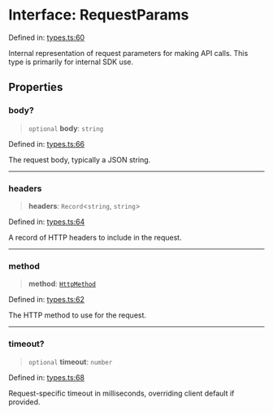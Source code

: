 # Interface: RequestParams

Defined in: [types.ts:60](https://github.com/CuriouslyCory/memai-sdk/blob/901eea5e37c1f7d41b2990f0fff59ade65993843/src/types.ts#L60)

Internal representation of request parameters for making API calls.
This type is primarily for internal SDK use.

## Properties

### body?

> `optional` **body**: `string`

Defined in: [types.ts:66](https://github.com/CuriouslyCory/memai-sdk/blob/901eea5e37c1f7d41b2990f0fff59ade65993843/src/types.ts#L66)

The request body, typically a JSON string.

***

### headers

> **headers**: `Record`\<`string`, `string`\>

Defined in: [types.ts:64](https://github.com/CuriouslyCory/memai-sdk/blob/901eea5e37c1f7d41b2990f0fff59ade65993843/src/types.ts#L64)

A record of HTTP headers to include in the request.

***

### method

> **method**: [`HttpMethod`](../type-aliases/HttpMethod.md)

Defined in: [types.ts:62](https://github.com/CuriouslyCory/memai-sdk/blob/901eea5e37c1f7d41b2990f0fff59ade65993843/src/types.ts#L62)

The HTTP method to use for the request.

***

### timeout?

> `optional` **timeout**: `number`

Defined in: [types.ts:68](https://github.com/CuriouslyCory/memai-sdk/blob/901eea5e37c1f7d41b2990f0fff59ade65993843/src/types.ts#L68)

Request-specific timeout in milliseconds, overriding client default if provided.
